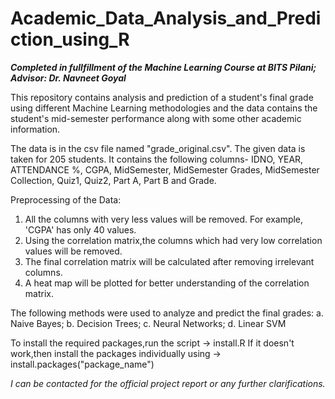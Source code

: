 # Academic_Data_Analysis_and_Prediction_using_R

**_Completed in fullfillment of the Machine Learning Course at BITS Pilani; Advisor: Dr. Navneet Goyal_**

This repository contains analysis and prediction of a student's final grade using different Machine Learning methodologies and the data contains the student's mid-semester performance along with some other academic information.

The data is in the csv file named "grade_original.csv". 
The given data is taken for 205 students.
It contains the following columns- IDNO, YEAR, ATTENDANCE %, CGPA, MidSemester, MidSemester Grades, MidSemester Collection, Quiz1, Quiz2, Part A, Part B and Grade.

Preprocessing of the Data:
1. All the columns with very less values will be removed. For example, 'CGPA' has only 40 values.
2. Using the correlation matrix,the columns which had very low correlation values will be removed.
3. The final correlation matrix will be calculated after removing irrelevant columns.
4. A heat map will be plotted for better understanding of the correlation matrix.

The following methods were used to analyze and predict the final grades:
a. Naive Bayes; 
b. Decision Trees; 
c. Neural Networks; 
d. Linear SVM

To install the required packages,run the script -> install.R
If it doesn't work,then install the packages individually using -> install.packages("package_name")

_I can be contacted for the official project report or any further clarifications._


